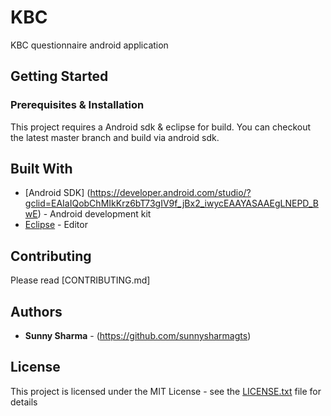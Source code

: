 # KBC

KBC questionnaire android application

## Getting Started

### Prerequisites & Installation

This project requires a Android sdk & eclipse for build. You can checkout the latest master branch and build via android sdk.

## Built With

* [Android SDK] (https://developer.android.com/studio/?gclid=EAIaIQobChMIkKrz6bT73gIV9f_jBx2_iwycEAAYASAAEgLNEPD_BwE) - Android development kit
* [Eclipse](https://www.eclipse.org/) - Editor

## Contributing

Please read [CONTRIBUTING.md]

## Authors

* **Sunny Sharma** - (https://github.com/sunnysharmagts)

## License

This project is licensed under the MIT License - see the [LICENSE.txt](LICENSE.txt) file for details

